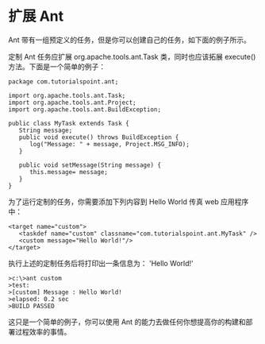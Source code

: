# 扩展 Ant

Ant 带有一组预定义的任务，但是你可以创建自己的任务，如下面的例子所示。

定制 Ant 任务应扩展 org.apache.tools.ant.Task 类，同时也应该拓展 execute() 方法。下面是一个简单的例子：

```
package com.tutorialspoint.ant;

import org.apache.tools.ant.Task;
import org.apache.tools.ant.Project;
import org.apache.tools.ant.BuildException;

public class MyTask extends Task {
   String message;
   public void execute() throws BuildException {
      log("Message: " + message, Project.MSG_INFO);
   }
   
   public void setMessage(String message) {
      this.message= message;
   }
}
```

为了运行定制的任务，你需要添加下列内容到  Hello World 传真 web 应用程序中：

```
<target name="custom">
   <taskdef name="custom" classname="com.tutorialspoint.ant.MyTask" />
   <custom message="Hello World!"/>
</target>
```

执行上述的定制任务后将打印出一条信息为： 'Hello World!'

```
>c:\>ant custom
>test:
>[custom] Message : Hello World!
>elapsed: 0.2 sec
>BUILD PASSED
```  

这只是一个简单的例子，你可以使用 Ant 的能力去做任何你想提高你的构建和部署过程效率的事情。
